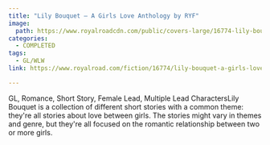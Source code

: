 ```yaml
---
title: "Lily Bouquet – A Girls Love Anthology by RYF"
image:
  path: https://www.royalroadcdn.com/public/covers-large/16774-lily-bouquet-a-girls-love-anthology.jpg
categories:
  - COMPLETED
tags:
  - GL/WLW
link: https://www.royalroad.com/fiction/16774/lily-bouquet-a-girls-love-anthology

---
```

GL, Romance, Short Story, Female Lead, Multiple Lead CharactersLily Bouquet is a collection of different short stories with a common theme: they're all stories about love between girls. The stories might vary in themes and genre, but they're all focused on the romantic relationship between two or more girls.

